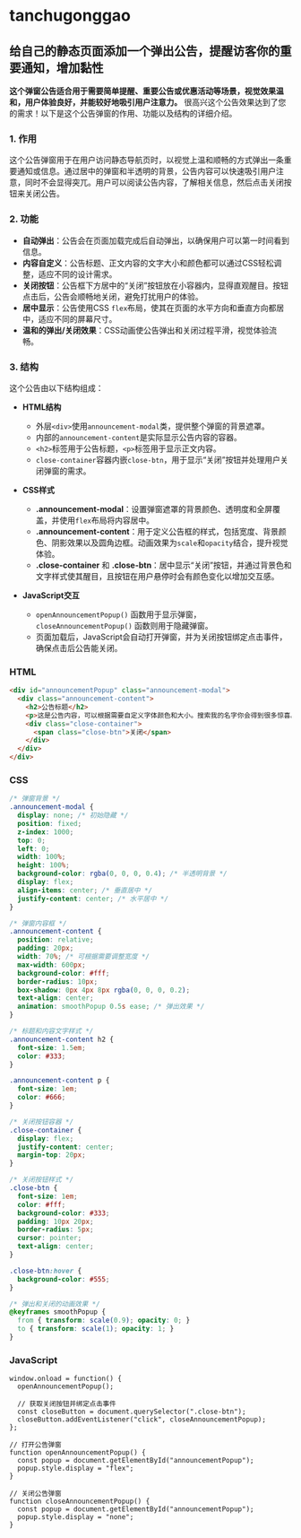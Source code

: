 # tanchugonggao
## 给自己的静态页面添加一个弹出公告，提醒访客你的重要通知，增加黏性
**这个弹窗公告适合用于需要简单提醒、重要公告或优惠活动等场景，视觉效果温和，用户体验良好，并能较好地吸引用户注意力。**
很高兴这个公告效果达到了您的需求！以下是这个公告弹窗的作用、功能以及结构的详细介绍。

### 1. **作用**
这个公告弹窗用于在用户访问静态导航页时，以视觉上温和顺畅的方式弹出一条重要通知或信息。通过居中的弹窗和半透明的背景，公告内容可以快速吸引用户注意，同时不会显得突兀。用户可以阅读公告内容，了解相关信息，然后点击关闭按钮来关闭公告。

### 2. **功能**
- **自动弹出**：公告会在页面加载完成后自动弹出，以确保用户可以第一时间看到信息。
- **内容自定义**：公告标题、正文内容的文字大小和颜色都可以通过CSS轻松调整，适应不同的设计需求。
- **关闭按钮**：公告框下方居中的“关闭”按钮放在小容器内，显得直观醒目。按钮点击后，公告会顺畅地关闭，避免打扰用户的体验。
- **居中显示**：公告使用CSS `flex`布局，使其在页面的水平方向和垂直方向都居中，适应不同的屏幕尺寸。
- **温和的弹出/关闭效果**：CSS动画使公告弹出和关闭过程平滑，视觉体验流畅。

### 3. **结构**
这个公告由以下结构组成：

- **HTML结构**
  - 外层`<div>`使用`announcement-modal`类，提供整个弹窗的背景遮罩。
  - 内部的`announcement-content`是实际显示公告内容的容器。
  - `<h2>`标签用于公告标题，`<p>`标签用于显示正文内容。
  - `close-container`容器内嵌`close-btn`，用于显示“关闭”按钮并处理用户关闭弹窗的需求。

- **CSS样式**
  - **.announcement-modal**：设置弹窗遮罩的背景颜色、透明度和全屏覆盖，并使用`flex`布局将内容居中。
  - **.announcement-content**：用于定义公告框的样式，包括宽度、背景颜色、阴影效果以及圆角边框。动画效果为`scale`和`opacity`结合，提升视觉体验。
  - **.close-container** 和 **.close-btn**：居中显示“关闭”按钮，并通过背景色和文字样式使其醒目，且按钮在用户悬停时会有颜色变化以增加交互感。

- **JavaScript交互**
  - `openAnnouncementPopup()` 函数用于显示弹窗，`closeAnnouncementPopup()` 函数则用于隐藏弹窗。
  - 页面加载后，JavaScript会自动打开弹窗，并为关闭按钮绑定点击事件，确保点击后公告能关闭。




### HTML
```html
<div id="announcementPopup" class="announcement-modal">
  <div class="announcement-content">
    <h2>公告标题</h2>
    <p>这是公告内容，可以根据需要自定义字体颜色和大小。搜索我的名字你会得到很多惊喜。</p>
    <div class="close-container">
      <span class="close-btn">关闭</span>
    </div>
  </div>
</div>
```

### CSS
```css
/* 弹窗背景 */
.announcement-modal {
  display: none; /* 初始隐藏 */
  position: fixed;
  z-index: 1000;
  top: 0;
  left: 0;
  width: 100%;
  height: 100%;
  background-color: rgba(0, 0, 0, 0.4); /* 半透明背景 */
  display: flex;
  align-items: center; /* 垂直居中 */
  justify-content: center; /* 水平居中 */
}

/* 弹窗内容框 */
.announcement-content {
  position: relative;
  padding: 20px;
  width: 70%; /* 可根据需要调整宽度 */
  max-width: 600px;
  background-color: #fff;
  border-radius: 10px;
  box-shadow: 0px 4px 8px rgba(0, 0, 0, 0.2);
  text-align: center;
  animation: smoothPopup 0.5s ease; /* 弹出效果 */
}

/* 标题和内容文字样式 */
.announcement-content h2 {
  font-size: 1.5em;
  color: #333;
}

.announcement-content p {
  font-size: 1em;
  color: #666;
}

/* 关闭按钮容器 */
.close-container {
  display: flex;
  justify-content: center;
  margin-top: 20px;
}

/* 关闭按钮样式 */
.close-btn {
  font-size: 1em;
  color: #fff;
  background-color: #333;
  padding: 10px 20px;
  border-radius: 5px;
  cursor: pointer;
  text-align: center;
}

.close-btn:hover {
  background-color: #555;
}

/* 弹出和关闭的动画效果 */
@keyframes smoothPopup {
  from { transform: scale(0.9); opacity: 0; }
  to { transform: scale(1); opacity: 1; }
}
```

### JavaScript
```// 页面加载时自动弹出公告
window.onload = function() {
  openAnnouncementPopup();
  
  // 获取关闭按钮并绑定点击事件
  const closeButton = document.querySelector(".close-btn");
  closeButton.addEventListener("click", closeAnnouncementPopup);
};

// 打开公告弹窗
function openAnnouncementPopup() {
  const popup = document.getElementById("announcementPopup");
  popup.style.display = "flex";
}

// 关闭公告弹窗
function closeAnnouncementPopup() {
  const popup = document.getElementById("announcementPopup");
  popup.style.display = "none";
}

```


